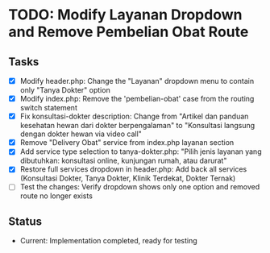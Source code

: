 # TODO: Modify Layanan Dropdown and Remove Pembelian Obat Route

## Tasks
- [x] Modify header.php: Change the "Layanan" dropdown menu to contain only "Tanya Dokter" option
- [x] Modify index.php: Remove the 'pembelian-obat' case from the routing switch statement
- [x] Fix konsultasi-dokter description: Change from "Artikel dan panduan kesehatan hewan dari dokter berpengalaman" to "Konsultasi langsung dengan dokter hewan via video call"
- [x] Remove "Delivery Obat" service from index.php layanan section
- [x] Add service type selection to tanya-dokter.php: "Pilih jenis layanan yang dibutuhkan: konsultasi online, kunjungan rumah, atau darurat"
- [x] Restore full services dropdown in header.php: Add back all services (Konsultasi Dokter, Tanya Dokter, Klinik Terdekat, Dokter Ternak)
- [ ] Test the changes: Verify dropdown shows only one option and removed route no longer exists

## Status
- Current: Implementation completed, ready for testing
